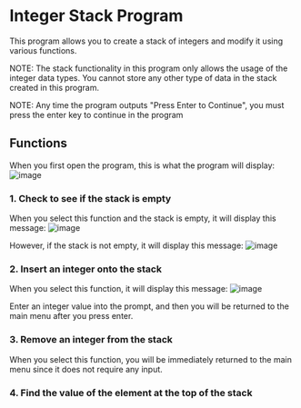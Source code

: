 # Integer Stack Program
This program allows you to create a stack of integers and modify it using various functions.

NOTE: The stack functionality in this program only allows the usage of the integer data types. You cannot store any other type of data in the stack created in this program.

NOTE: Any time the program outputs "Press Enter to Continue", you must press the enter key to continue in the program

## Functions

When you first open the program, this is what the program will display:
![image](https://github.com/user-attachments/assets/63cacd88-c268-421b-b3fe-a1b24075f9dd)

### 1. Check to see if the stack is empty

When you select this function and the stack is empty, it will display this message:
![image](https://github.com/user-attachments/assets/1a2dfe11-bf2a-4ebe-981f-095d96d00440)

However, if the stack is not empty, it will display this message:
![image](https://github.com/user-attachments/assets/7c0f9932-58de-4128-ae9f-57aa64395f8b)

### 2. Insert an integer onto the stack

When you select this function, it will display this message:
![image](https://github.com/user-attachments/assets/206daae2-a7bb-4c35-b66a-0349d079d58c)

Enter an integer value into the prompt, and then you will be returned to the main menu after you press enter.

### 3. Remove an integer from the stack

When you select this function, you will be immediately returned to the main menu since it does not require any input.

### 4. Find the value of the element at the top of the stack
